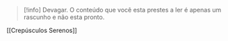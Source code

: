 >[!info] Devagar.
>O conteúdo que você esta prestes a ler é apenas um rascunho e não esta pronto.

[[Crepúsculos Serenos]]
